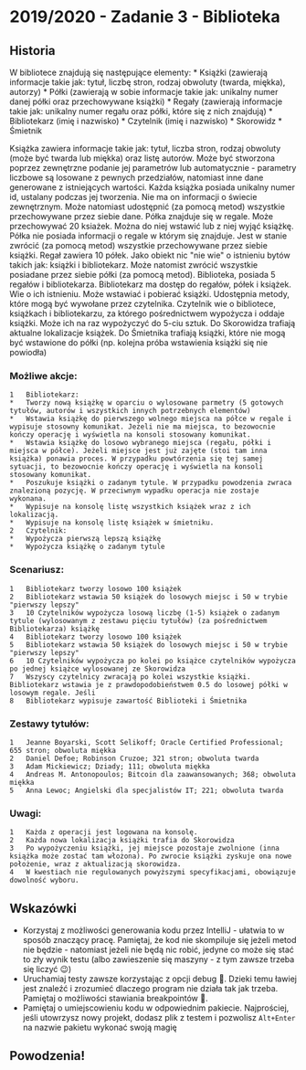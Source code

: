 # 2019/2020 - Zadanie 3 - Biblioteka

## Historia

W bibliotece znajdują się następujące elementy:
	*	Książki (zawierają informacje takie jak: tytuł, liczbę stron, rodzaj obwoluty (twarda, miękka), autorzy)
	*	Półki (zawierają w sobie informacje takie jak: unikalny numer danej półki oraz przechowywane książki)
	*	Regały (zawierają informacje takie jak: unikalny numer regału oraz półki, które się z nich znajdują)
	*	Bibliotekarz (imię i nazwisko)
	*	Czytelnik (imię i nazwisko)
	*	Skorowidz
	*	Śmietnik

Książka zawiera informacje takie jak: tytuł, liczba stron, rodzaj obwoluty (może być twarda lub miękka) oraz listę autorów. Może być stworzona poprzez zewnętrzne podanie jej parametrów lub automatycznie - parametry liczbowe są losowane z pewnych przedziałów, natomiast inne dane generowane z istniejących wartości. Każda książka posiada unikalny numer id, ustalany podczas jej tworzenia. Nie ma on informacji o świecie zewnętrznym. Może natomiast udostępnić (za pomocą metod) wszystkie przechowywane przez siebie dane.
Półka znajduje się w regale. Może przechowywać 20 ksiażek. Można do niej wstawić lub z niej wyjąć książkę. Półka nie posiada informacji o regale w którym się znajduje. Jest w stanie zwrócić (za pomocą metod) wszystkie przechowywane przez siebie książki.
Regał zawiera 10 półek. Jako obiekt nic "nie wie" o istnieniu bytów takich jak: książki i bibliotekarz. Może natomist zwrócić wszystkie posiadane przez siebie półki (za pomocą metod).
Biblioteka, posiada 5 regałów i bibliotekarza.
Bibliotekarz ma dostęp do regałów, półek i książek. Wie o ich istnieniu. Może wstawiać i pobierać książki. Udostępnia metody, które mogą być wywołane przez czytelnika.
Czytelnik wie o bibliotece, książkach i bibliotekarzu, za którego pośrednictwem wypożycza i oddaje książki. Może ich na raz wypożyczyć do 5-ciu sztuk.
Do Skorowidza trafiają aktualne lokalizacje książek.
Do Śmietnika trafiają książki, które nie mogą być wstawione do półki (np. kolejna próba wstawienia książki się nie powiodła)

### Możliwe akcje:
	1	Bibliotekarz:
	*	Tworzy nową książkę w oparciu o wylosowane parmetry (5 gotowych tytułów, autorów i wszystkich innych potrzebnych elementów)
	*	Wstawia książkę do pierwszego wolnego miejsca na półce w regale i wypisuje stosowny komunikat. Jeżeli nie ma miejsca, to bezowocnie kończy operację i wyświetla na konsoli stosowany komunikat.
	*	Wstawia książkę do losowo wybranego miejsca (regału, półki i miejsca w półce). Jeżeli miejsce jest już zajęte (stoi tam inna książka) ponawia proces. W przypadku powtórzenia się tej samej sytuacji, to bezowocnie kończy operację i wyświetla na konsoli stosowany komunikat.
	*	Poszukuje książki o zadanym tytule. W przypadku powodzenia zwraca znalezioną pozycję. W przeciwnym wypadku operacja nie zostaje wykonana.
	*	Wypisuje na konsolę listę wszystkich książek wraz z ich lokalizacją.
	*	Wypisuje na konsolę listę książek w śmietniku.
	2	Czytelnik:
	*	Wypożycza pierwszą lepszą książkę
	*	Wypożycza książkę o zadanym tytule

### Scenariusz:
	1	Bibliotekarz tworzy losowo 100 książek
	2	Bibliotekarz wstawia 50 książek do losowych miejsc i 50 w trybie "pierwszy lepszy"
	3	10 Czytelników wypożycza losową liczbę (1-5) książek o zadanym tytule (wylosowanym z zestawu pięciu tytułów) (za pośrednictwem Bibliotekarza) książkę
	4	Bibliotekarz tworzy losowo 100 książek
	5	Bibliotekarz wstawia 50 książek do losowych miejsc i 50 w trybie "pierwszy lepszy"
	6	10 Czytelników wypożycza po kolei po książce czytelników wypożycza po jednej książce wylosowanej ze Skorowidza
	7	Wszyscy czytelnicy zwracają po kolei wszystkie książki. Bibliotekarz wstawia je z prawdopodobieństwem 0.5 do losowej półki w losowym regale. Jeśli
	8	Bibliotekarz wypisuje zawartość Biblioteki i Śmietnika

### Zestawy tytułów:
	1	Jeanne Boyarski, Scott Selikoff; Oracle Certified Professional; 655 stron; obwoluta miękka
	2	Daniel Defoe; Robinson Cruzoe; 321 stron; obwoluta twarda
	3	Adam Mickiewicz; Dziady; 111; obwoluta miękka
	4	Andreas M. Antonopoulos; Bitcoin dla zaawansowanych; 368; obwoluta miękka
	5	Anna Lewoc; Angielski dla specjalistów IT; 221; obwoluta twarda

### Uwagi:
	1	Każda z operacji jest logowana na konsolę.
	2	Każda nowa lokalizacja książki trafia do Skorowidza
	3	Po wypożyczeniu książki, jej miejsce pozostaje zwolnione (inna książka może zostać tam włożona). Po zwrocie książki zyskuje ona nowe położenie, wraz z aktualizacją skorowidza.
	4	W kwestiach nie regulowanych powyższymi specyfikacjami, obowiązuje dowolność wyboru.


## Wskazówki
- Korzystaj z możliwości generowania kodu przez IntelliJ - ułatwia 
to w sposób znaczący pracę. Pamiętaj, że kod nie skompiluje się jeżeli metod nie będzie - 
natomiast jeżeli nie będą nic robić, jedyne co może się stać to zły wynik testu 
(albo zawieszenie się maszyny - z tym zawsze trzeba się liczyć 😉)
- Uruchamiaj testy zawsze korzystając z opcji debug 🐛. 
Dzieki temu ławiej jest znaleźć i zrozumieć dlaczego program nie działa tak jak trzeba.
Pamiętaj o możliwości stawiania breakpointów 🛑.
- Pamiętaj o umiejscowieniu kodu w odpowiednim pakiecie. 
Najprościej, jeśli utowrzysz nowy projekt, dodasz plik z testem i pozwolisz `Alt+Enter` 
na nazwie pakietu wykonać swoją magię 

## Powodzenia!
